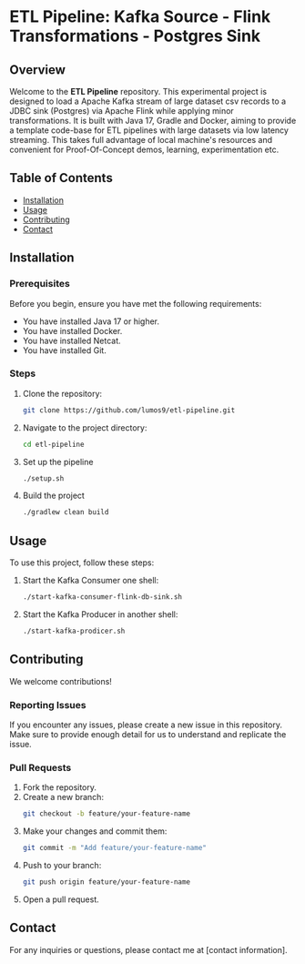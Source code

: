 # ETL Pipeline: Kafka Source - Flink Transformations - Postgres Sink

## Overview

Welcome to the **ETL Pipeline** repository. This experimental project is designed to load a Apache Kafka stream of large dataset csv records to a JDBC sink (Postgres) via Apache Flink while applying minor transformations. It is built with Java 17, Gradle and Docker, aiming to provide a template code-base for ETL pipelines with large datasets via low latency streaming. This takes full advantage of local machine's resources and convenient for Proof-Of-Concept demos, learning, experimentation etc.

[//]: # ([Optional: Include a screenshot or a gif of the project])

## Table of Contents

- [Installation](#installation)
- [Usage](#usage)
- [Contributing](#contributing)
- [Contact](#contact)

[//]: # (## Features)

[//]: # ()
[//]: # (- **Feature 1:** Detailed explanation of feature 1.)

[//]: # (- **Feature 2:** Detailed explanation of feature 2.)

[//]: # (- **Feature 3:** Detailed explanation of feature 3.)

## Installation

### Prerequisites

Before you begin, ensure you have met the following requirements:
- You have installed Java 17 or higher.
- You have installed Docker.
- You have installed Netcat.
- You have installed Git.

[//]: # (- You have a [OS type] machine. [Specify any OS-specific instructions if necessary].)

### Steps

1. Clone the repository:
    ```bash
    git clone https://github.com/lumos9/etl-pipeline.git
    ```
2. Navigate to the project directory:
    ```bash
    cd etl-pipeline
    ```
3. Set up the pipeline
    ```bash
    ./setup.sh
    ```
4. Build the project
    ```bash
    ./gradlew clean build
     ```

## Usage

To use this project, follow these steps:

1. Start the Kafka Consumer one shell:
    ```bash
    ./start-kafka-consumer-flink-db-sink.sh
    ```
2. Start the Kafka Producer in another shell:
    ```bash
    ./start-kafka-prodicer.sh
    ```

[//]: # (Example:)

[//]: # (```bash)

[//]: # ([example command or code snippet])

[//]: # (```)

[//]: # (## Configuration)

[//]: # ()
[//]: # (### Environment Variables)

[//]: # ()
[//]: # (This project requires the following environment variables to be set:)

[//]: # ()
[//]: # (- `ENV_VAR_1`: Description of ENV_VAR_1)

[//]: # (- `ENV_VAR_2`: Description of ENV_VAR_2)

[//]: # ()
[//]: # (### Configuration File)

[//]: # ()
[//]: # (You can configure the project by editing the `config.file` located at `[path to config file]`. Below is an example configuration:)

[//]: # ()
[//]: # (```json)

[//]: # ({)

[//]: # (  "config_key_1": "value",)

[//]: # (  "config_key_2": "value")

[//]: # (})

[//]: # (```)

## Contributing

We welcome contributions!

### Reporting Issues

If you encounter any issues, please create a new issue in this repository. Make sure to provide enough detail for us to understand and replicate the issue.

### Pull Requests

1. Fork the repository.
2. Create a new branch:
    ```bash
    git checkout -b feature/your-feature-name
    ```
3. Make your changes and commit them:
    ```bash
    git commit -m "Add feature/your-feature-name"
    ```
4. Push to your branch:
    ```bash
    git push origin feature/your-feature-name
    ```
5. Open a pull request.

[//]: # (Please ensure your code adheres to our coding standards and includes appropriate tests.)

[//]: # (## License)

[//]: # ()
[//]: # (This project is licensed under the [LICENSE NAME]. See the [LICENSE]&#40;LICENSE&#41; file for more details.)

## Contact

For any inquiries or questions, please contact me at [contact information].

[//]: # (---)

[//]: # ()
[//]: # (Thank you for checking out **ETL Pipeline**! We hope you find it useful and engaging. Happy coding!)

[//]: # ()
[//]: # ([Optional: Include any acknowledgments or credits here])

[//]: # ()
[//]: # (---)

[//]: # (*Note: Replace placeholders with actual information relevant to your project.*)